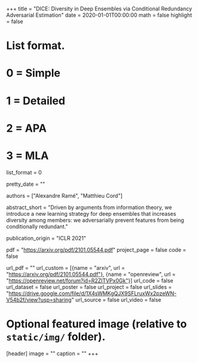 +++
title = "DICE: Diversity in Deep Ensembles via Conditional Redundancy Adversarial Estimation"
date = 2020-01-01T00:00:00
math = false
highlight = false

# List format.
#   0 = Simple
#   1 = Detailed
#   2 = APA
#   3 = MLA
list_format = 0

pretty_date = ""

authors = ["Alexandre Ramé", "Matthieu Cord"]

abstract_short = "Driven by arguments from information theory, we introduce a new learning strategy for deep ensembles that increases diversity among members: we adversarially prevent features from being conditionally redundant."

publication_origin = "ICLR 2021"

pdf = "https://arxiv.org/pdf/2101.05544.pdf"
project_page = false
code = false

url_pdf = ""
url_custom = [{name = "arxiv", url = "https://arxiv.org/pdf/2101.05544.pdf"}, {name = "openreview", url = "https://openreview.net/forum?id=R2ZlTVPx0Gk"}]
url_code = false
url_dataset = false
url_poster = false
url_project = false
url_slides = "https://drive.google.com/file/d/1X4sWMKgQJX9SFLruxWx2pzeWN-V54b2f/view?usp=sharing"
url_source = false
url_video = false

# Optional featured image (relative to `static/img/` folder).
[header]
image = ""
caption = ""
+++
